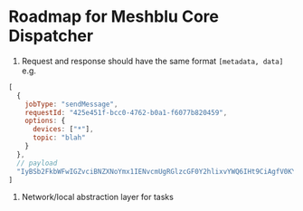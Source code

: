 # Roadmap for Meshblu Core Dispatcher

1. Request and response should have the same format `[metadata, data]`
  e.g.
```js
[
  {
    jobType: "sendMessage",
    requestId: "425e451f-bcc0-4762-b0a1-f6077b820459",
    options: {
      devices: ["*"],
      topic: "blah"
    }
  },
  // payload
  "IyBSb2FkbWFwIGZvciBNZXNoYmx1IENvcmUgRGlzcGF0Y2hlixvYWQ6IHt9CiAgfV0KYGBgCg=="
]
```
1. Network/local abstraction layer for tasks
